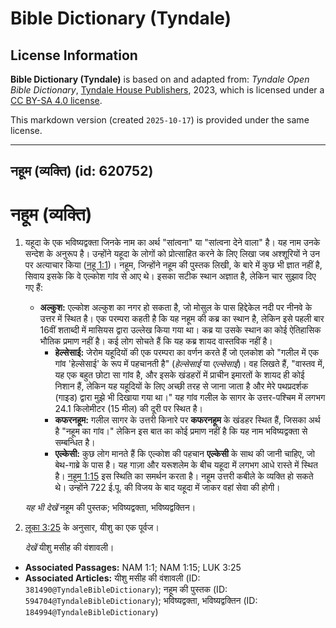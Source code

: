 # Bible Dictionary (Tyndale)

## License Information

**Bible Dictionary (Tyndale)** is based on and adapted from: _Tyndale Open Bible Dictionary_, [Tyndale House Publishers](https://tyndaleopenresources.com/), 2023, which is licensed under a [CC BY-SA 4.0 license](https://creativecommons.org/licenses/by-sa/4.0/legalcode.en).

This markdown version (created `2025-10-17`) is provided under the same license.



--------------------------------

## नहूम (व्यक्ति) (id: 620752)

नहूम (व्यक्ति)
==============

1. यहूदा के एक भविष्यद्वक्ता जिनके नाम का अर्थ "सांत्वना" या "सांत्वना देने वाला" है। यह नाम उनके सन्देश के अनुरूप है। उन्होंने यहूदा के लोगों को प्रोत्साहित करने के लिए लिखा जब अश्शूरियों ने उन पर अत्याचार किया ([नहू 1:1](https://ref.ly/Nah1:1))। नहूम, जिन्होंने नहूम की पुस्तक लिखी, के बारे में कुछ भी ज्ञात नहीं है, सिवाय इसके कि वे एल्कोश गांव से आए थे। इसका सटीक स्थान अज्ञात है, लेकिन चार सुझाव दिए गए हैं:

    * **अल्कुश:** एल्कोश अल्कुश का नगर हो सकता है, जो मोसुल के पास हिद्देकेल नदी पर नीनवे के उत्तर में स्थित है। एक परम्परा कहती है कि यह नहूम की कब्र का स्थान है, लेकिन इसे पहली बार 16वीं शताब्दी में मासियस द्वारा उल्लेख किया गया था। कब्र या उसके स्थान का कोई ऐतिहासिक भौतिक प्रमाण नहीं है। कई लोग सोचते हैं कि यह कब्र शायद वास्तविक नहीं है।
        * **हेल्सेसाई:** जेरोम यहूदियों की एक परम्परा का वर्णन करते हैं जो एलकोश को "गलील में एक गांव 'हेल्सेसाई' के रूप में पहचानती है" (*हेल्सेसाई* या *एल्सेसाई*)। वह लिखते हैं, "वास्तव में, यह एक बहुत छोटा सा गांव है, और इसके खंडहरों में प्राचीन इमारतों के शायद ही कोई निशान हैं, लेकिन यह यहूदियों के लिए अच्छी तरह से जाना जाता है और मेरे पथप्रदर्शक (गाइड) द्वारा मुझे भी दिखाया गया था।" यह गांव गलील के सागर के उत्तर\-पश्चिम में लगभग 24\.1 किलोमीटर (15 मील) की दूरी पर स्थित है।
        * **कफरनहूम:** गलील सागर के उत्तरी किनारे पर **कफरनहूम** के खंडहर स्थित हैं, जिसका अर्थ है "नहूम का गांव।" लेकिन इस बात का कोई प्रमाण नहीं है कि यह नाम भविष्यद्वक्ता से सम्बन्धित है।
        * **एल्केसी:** कुछ लोग मानते हैं कि एल्कोश की पहचान **एल्केसी** के साथ की जानी चाहिए, जो बेथ\-गाब्रे के पास है। यह गाज़ा और यरूशलेम के बीच यहूदा में लगभग आधे रास्ते में स्थित है। [नहूम 1:15](https://ref.ly/Nah1:15) इस स्थिति का समर्थन करता है।
        नहूम उत्तरी कबीले के व्यक्ति हो सकते थे। उन्होंने 722 ई.पू. की विजय के बाद यहूदा में जाकर वहां सेवा की होगी।

    *यह भी देखें* नहूम की पुस्तक; भविष्यद्वक्ता, भविष्यद्वक्तिन।

2. [लूका 3:25](https://ref.ly/Luke3:25) के अनुसार, यीशु का एक पूर्वज।

    *देखें* यीशु मसीह की वंशावली।

* **Associated Passages:** NAM 1:1; NAM 1:15; LUK 3:25
* **Associated Articles:** यीशु मसीह की वंशावली (ID: `381490@TyndaleBibleDictionary`); नहूम की पुस्तक (ID: `594704@TyndaleBibleDictionary`); भविष्यद्वक्ता, भविष्यद्वक्तिन (ID: `184994@TyndaleBibleDictionary`)

